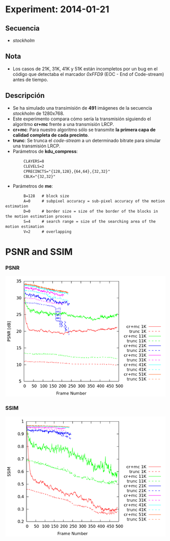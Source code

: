 Experiment: 2014-01-21
======================

Secuencia
---------
- *stockholm*

Nota
---------
- Los casos de 21K, 31K, 41K y 51K están incompletos por un bug en el código
  que detectaba el marcador *0xFFD9* (EOC - End of Code-stream) antes de tiempo.

Descripción
-----------

- Se ha simulado una transimisión de **491** imágenes de la secuencia *stockholm* de 1280x768.
- Este experimento compara cómo sería la transmisión siguiendo el algoritmo **cr+mc** frente a una transmisión LRCP.
- **cr+mc**: Para nuestro algoritmo sólo se transmite **la primera capa de calidad completa de cada precinto**.
- **trunc**: Se trunca el *code-stream* a un determinado bitrate para simular una transmisión LRCP.
- Parámetros de **kdu\_compress**:

```
        CLAYERS=8
        CLEVELS=2
        CPRECINCTS="{128,128},{64,64},{32,32}"
        CBLK="{32,32}"
```

- Parámetros de **me**:

```
        B=128   # block size
        A=0     # subpixel accuracy = sub-pixel accuracy of the motion estimation
        D=0     # border size = size of the border of the blocks in the motion estimation process
        S=4     # search range = size of the searching area of the motion estimation
        V=2     # overlapping
```

PSNR and SSIM
=============

### PSNR

![](images/psnr_type2.png)

### SSIM

![](images/ssim_type2.png)